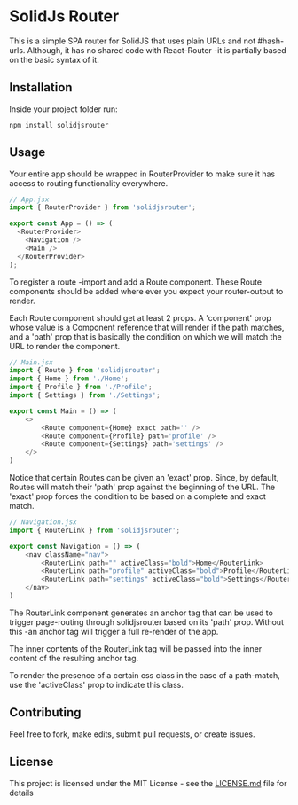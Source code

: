 
# SolidJs Router

This is a simple SPA router for SolidJS that uses plain URLs and not #hash-urls. Although, it has no shared code with React-Router -it is partially based on the basic syntax of it. 

## Installation

Inside your project folder run:

```
npm install solidjsrouter
```


## Usage

Your entire app should be wrapped in RouterProvider to make sure it has access to routing functionality everywhere.

```javascript
// App.jsx
import { RouterProvider } from 'solidjsrouter';

export const App = () => (
  <RouterProvider>
    <Navigation />
    <Main />
  </RouterProvider>
);
```
To register a route -import and add a Route component. These Route components should be added where ever you expect your router-output to render.

Each Route component should get at least 2 props. A 'component' prop whose value is a Component reference that will render if the path matches, and a 'path' prop that is basically the condition on which we will match the URL to render the component.

```javascript
// Main.jsx
import { Route } from 'solidjsrouter';
import { Home } from './Home';
import { Profile } from './Profile';
import { Settings } from './Settings';

export const Main = () => (
    <>
        <Route component={Home} exact path='' />
        <Route component={Profile} path='profile' />
        <Route component={Settings} path='settings' />
    </>
)
```
Notice that certain Routes can be given an 'exact' prop. Since, by default, Routes will match their 'path' prop against the beginning of the URL. The 'exact' prop forces the condition to be based on a complete and exact match. 

```javascript
// Navigation.jsx
import { RouterLink } from 'solidjsrouter';

export const Navigation = () => (
    <nav className="nav">
        <RouterLink path="" activeClass="bold">Home</RouterLink>
        <RouterLink path="profile" activeClass="bold">Profile</RouterLink>
        <RouterLink path="settings" activeClass="bold">Settings</RouterLink>
    </nav>
)
```

The RouterLink component generates an anchor tag that can be used to trigger page-routing through solidjsrouter based on its 'path' prop. Without this -an anchor tag will trigger a full re-render of the app.

The inner contents of the RouterLink tag will be passed into the inner content of the resulting anchor tag. 

To render the presence of a certain css class in the case of a path-match, use the 'activeClass' prop to indicate this class.


## Contributing

Feel free to fork, make edits, submit pull requests, or create issues. 



## License

This project is licensed under the MIT License - see the [LICENSE.md](LICENSE.md) file for details


